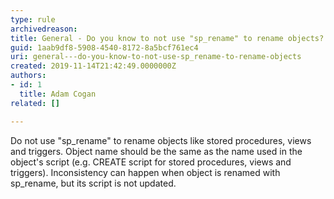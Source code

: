 ```yaml
---
type: rule
archivedreason: 
title: General - Do you know to not use "sp_rename" to rename objects?
guid: 1aab9df8-5908-4540-8172-8a5bcf761ec4
uri: general---do-you-know-to-not-use-sp_rename-to-rename-objects
created: 2019-11-14T21:42:49.0000000Z
authors:
- id: 1
  title: Adam Cogan
related: []

---
```


Do not use "sp\_rename" to rename objects like stored procedures, views and triggers.
 Object name should be the same as the name used in the object's script (e.g. CREATE script for stored procedures, views and triggers). Inconsistency can happen when object is renamed with sp\_rename, but its script is not updated.

<!--endintro-->
